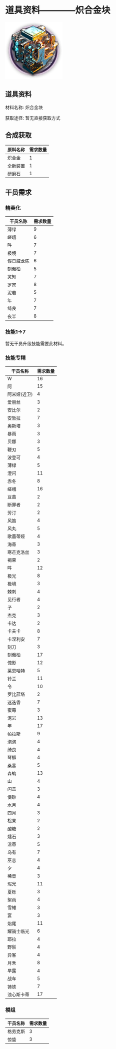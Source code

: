 # 道具资料————炽合金块

![炽合金块](./matIcons/炽合金块.png)

## 道具资料

材料名称: 炽合金块

获取途径: 暂无直接获取方式

## 合成获取

| 原料名称 | 需求数量  |
|---------|-----|
| 炽合金  |   1  |
| 全新装置  |   1  |
| 研磨石  |   1  |
## 干员需求

### 精英化
| 干员名称 | 需求数量  |
|---------|-----|
| 薄绿  |   9  |
| 嵯峨  |   6  |
| 吽  |   7  |
| 极境  |   7  |
| 假日威龙陈  |   6  |
| 刻俄柏  |   5  |
| 灵知  |   7  |
| 罗宾  |   8  |
| 泥岩  |   5  |
| 年  |   7  |
| 绮良  |   7  |
| 夜半  |   8  |

### 技能1→7
暂无干员升级技能需要此材料。

### 技能专精
| 干员名称 | 需求数量  |
|---------|-----|
| W  |   16  |
| 阿  |   15  |
| 阿米娅(近卫)  |   4  |
| 爱丽丝  |   3  |
| 安比尔  |   2  |
| 安哲拉  |   7  |
| 奥斯塔  |   3  |
| 暴雨  |   3  |
| 贝娜  |   3  |
| 鞭刃  |   5  |
| 波登可  |   4  |
| 薄绿  |   5  |
| 澄闪  |   11  |
| 赤冬  |   8  |
| 嵯峨  |   16  |
| 豆苗  |   2  |
| 断罪者  |   2  |
| 芳汀  |   2  |
| 风笛  |   4  |
| 风丸  |   5  |
| 歌蕾蒂娅  |   4  |
| 海蒂  |   3  |
| 寒芒克洛丝  |   3  |
| 褐果  |   2  |
| 吽  |   12  |
| 极光  |   8  |
| 极境  |   3  |
| 棘刺  |   4  |
| 见行者  |   4  |
| 孑  |   2  |
| 杰克  |   3  |
| 卡达  |   2  |
| 卡夫卡  |   8  |
| 卡涅利安  |   7  |
| 刻刀  |   3  |
| 刻俄柏  |   17  |
| 傀影  |   12  |
| 莱恩哈特  |   5  |
| 铃兰  |   11  |
| 令  |   10  |
| 罗比菈塔  |   2  |
| 迷迭香  |   7  |
| 蜜莓  |   3  |
| 泥岩  |   13  |
| 年  |   17  |
| 帕拉斯  |   9  |
| 泡泡  |   4  |
| 绮良  |   4  |
| 琴柳  |   4  |
| 桑葚  |   5  |
| 森蚺  |   13  |
| 山  |   4  |
| 闪击  |   3  |
| 慑砂  |   4  |
| 水月  |   4  |
| 四月  |   3  |
| 松果  |   2  |
| 酸糖  |   2  |
| 燧石  |   3  |
| 温蒂  |   5  |
| 乌有  |   7  |
| 巫恋  |   4  |
| 夕  |   4  |
| 稀音  |   3  |
| 瑕光  |   11  |
| 夏栎  |   3  |
| 絮雨  |   4  |
| 雪雉  |   3  |
| 宴  |   3  |
| 焰尾  |   11  |
| 耀骑士临光  |   6  |
| 耶拉  |   4  |
| 野鬃  |   4  |
| 异客  |   4  |
| 月禾  |   8  |
| 早露  |   4  |
| 战车  |   5  |
| 铸铁  |   7  |
| 浊心斯卡蒂  |   17  |

### 模组
| 干员名称 | 需求数量  |
|---------|-----|
| 格劳克斯  |   3  |
| 惊蛰  |   3  |
